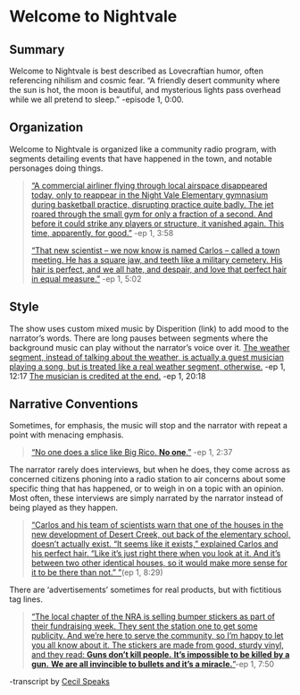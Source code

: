 # Welcome to Nightvale

## Summary

Welcome to Nightvale is best described as Lovecraftian humor, often referencing nihilism and cosmic fear. “A friendly desert community where the sun is hot, the moon is beautiful, and mysterious lights pass overhead while we all pretend to sleep.” -episode 1, 0:00.


## Organization

Welcome to Nightvale is organized like a community radio program, with segments detailing events that have happened in the town, and notable personages doing things.
>[“A commercial airliner flying through local airspace disappeared today, only to reappear in the Night Vale Elementary gymnasium during basketball practice, disrupting practice quite badly. The jet roared through the small gym for only a fraction of a second. And before it could strike any players or structure, it vanished again. This time, apparently, for good.”][1] -ep 1, 3:58
>
>[“That new scientist – we now know is named Carlos – called a town meeting. He has a square jaw, and teeth like a military cemetery. His hair is perfect, and we all hate, and despair, and love that perfect hair in equal measure.”][1] -ep 1, 5:02


## Style

The show uses custom mixed music by Disperition (link) to add mood to the narrator’s words. There are long pauses between segments where the background music can play without the narrator’s voice over it.
[The weather segment, instead of talking about the weather, is actually a guest musician playing a song, but is treated like a real weather segment, otherwise.][1] -ep 1, 12:17 [The musician is credited at the end.][1] -ep 1, 20:18

## Narrative Conventions

Sometimes, for emphasis, the music will stop and the narrator with repeat a point with menacing emphasis. 
>[“No one does a slice like Big Rico. **No one**.”][1] -ep 1, 2:37

The narrator rarely does interviews, but when he does, they come across as concerned citizens phoning into a radio station to air concerns about some specific thing that has happened, or to weigh in on a topic with an opinion. Most often, these interviews are simply narrated by the narrator instead of being played as they happen.
>[“Carlos and his team of scientists warn that one of the houses in the new development of Desert Creek, out back of the elementary school, doesn’t actually exist.
“It seems like it exists,” explained Carlos and his perfect hair. “Like it’s just right there when you look at it. And it’s between two other identical houses, so it would make more sense for it to be there than not.” ”][1](ep 1, 8:29)

There are ‘advertisements’ sometimes for real products, but with fictitious tag lines. 
>[“The local chapter of the NRA is selling bumper stickers as part of their fundraising week. They sent the station one to get some publicity. And we’re here to serve the community, so I’m happy to let you all know about it. The stickers are made from good, sturdy vinyl, and they read:
**Guns don’t kill people.**
**It’s impossible to be killed by a gun.**
**We are all invincible to bullets and it’s a miracle.**”][1]-ep 1, 7:50


-transcript by [Cecil Speaks](http://cecilspeaks.tumblr.com/post/56680281610/episode-1-pilot)

[1]: https://www.youtube.com/watch?v=6ldQLfHxH9M
